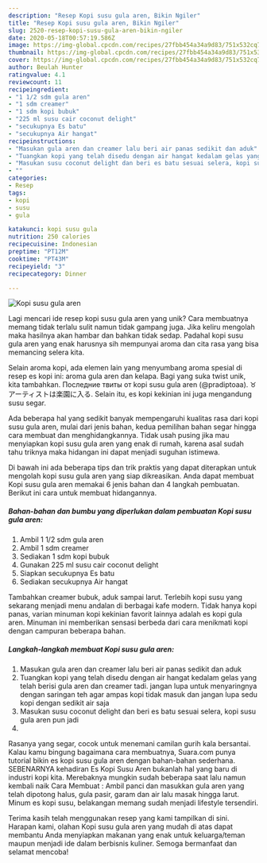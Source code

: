 ```yaml
---
description: "Resep Kopi susu gula aren, Bikin Ngiler"
title: "Resep Kopi susu gula aren, Bikin Ngiler"
slug: 2520-resep-kopi-susu-gula-aren-bikin-ngiler
date: 2020-05-18T00:57:19.586Z
image: https://img-global.cpcdn.com/recipes/27fbb454a34a9d83/751x532cq70/kopi-susu-gula-aren-foto-resep-utama.jpg
thumbnail: https://img-global.cpcdn.com/recipes/27fbb454a34a9d83/751x532cq70/kopi-susu-gula-aren-foto-resep-utama.jpg
cover: https://img-global.cpcdn.com/recipes/27fbb454a34a9d83/751x532cq70/kopi-susu-gula-aren-foto-resep-utama.jpg
author: Beulah Hunter
ratingvalue: 4.1
reviewcount: 11
recipeingredient:
- "1 1/2 sdm gula aren"
- "1 sdm creamer"
- "1 sdm kopi bubuk"
- "225 ml susu cair coconut delight"
- "secukupnya Es batu"
- "secukupnya Air hangat"
recipeinstructions:
- "Masukan gula aren dan creamer lalu beri air panas sedikit dan aduk"
- "Tuangkan kopi yang telah disedu dengan air hangat kedalam gelas yang telah berisi gula aren dan creamer tadi. jangan lupa untuk menyaringnya dengan saringan teh agar ampas kopi tidak masuk dan jangan lupa sedu kopi dengan sedikit air saja"
- "Masukan susu coconut delight dan beri es batu sesuai selera, kopi susu gula aren pun jadi"
- ""
categories:
- Resep
tags:
- kopi
- susu
- gula

katakunci: kopi susu gula 
nutrition: 250 calories
recipecuisine: Indonesian
preptime: "PT12M"
cooktime: "PT43M"
recipeyield: "3"
recipecategory: Dinner

---
```



![Kopi susu gula aren](https://img-global.cpcdn.com/recipes/27fbb454a34a9d83/751x532cq70/kopi-susu-gula-aren-foto-resep-utama.jpg)

Lagi mencari ide resep kopi susu gula aren yang unik? Cara membuatnya memang tidak terlalu sulit namun tidak gampang juga. Jika keliru mengolah maka hasilnya akan hambar dan bahkan tidak sedap. Padahal kopi susu gula aren yang enak harusnya sih mempunyai aroma dan cita rasa yang bisa memancing selera kita.

Selain aroma kopi, ada elemen lain yang menyumbang aroma spesial di resep es kopi ini: aroma gula aren dan kelapa. Bagi yang suka twist unik, kita tambahkan. Последние твиты от kopi susu gula aren (@pradiptoaa). ♉ アーティストは楽園に入る. Selain itu, es kopi kekinian ini juga mengandung susu segar.

Ada beberapa hal yang sedikit banyak mempengaruhi kualitas rasa dari kopi susu gula aren, mulai dari jenis bahan, kedua pemilihan bahan segar hingga cara membuat dan menghidangkannya. Tidak usah pusing jika mau menyiapkan kopi susu gula aren yang enak di rumah, karena asal sudah tahu triknya maka hidangan ini dapat menjadi suguhan istimewa.


Di bawah ini ada beberapa tips dan trik praktis yang dapat diterapkan untuk mengolah kopi susu gula aren yang siap dikreasikan. Anda dapat membuat Kopi susu gula aren memakai 6 jenis bahan dan 4 langkah pembuatan. Berikut ini cara untuk membuat hidangannya.

<!--inarticleads1-->

##### Bahan-bahan dan bumbu yang diperlukan dalam pembuatan Kopi susu gula aren:

1. Ambil 1 1/2 sdm gula aren
1. Ambil 1 sdm creamer
1. Sediakan 1 sdm kopi bubuk
1. Gunakan 225 ml susu cair coconut delight
1. Siapkan secukupnya Es batu
1. Sediakan secukupnya Air hangat


Tambahkan creamer bubuk, aduk sampai larut. Terlebih kopi susu yang sekarang menjadi menu andalan di berbagai kafe modern. Tidak hanya kopi panas, varian minuman kopi kekinian favorit lainnya adalah es kopi gula aren. Minuman ini memberikan sensasi berbeda dari cara menikmati kopi dengan campuran beberapa bahan. 

<!--inarticleads2-->

##### Langkah-langkah membuat Kopi susu gula aren:

1. Masukan gula aren dan creamer lalu beri air panas sedikit dan aduk
1. Tuangkan kopi yang telah disedu dengan air hangat kedalam gelas yang telah berisi gula aren dan creamer tadi. jangan lupa untuk menyaringnya dengan saringan teh agar ampas kopi tidak masuk dan jangan lupa sedu kopi dengan sedikit air saja
1. Masukan susu coconut delight dan beri es batu sesuai selera, kopi susu gula aren pun jadi
1. 


Rasanya yang segar, cocok untuk menemani camilan gurih kala bersantai. Kalau kamu bingung bagaimana cara membuatnya, Suara.com punya tutorial bikin es kopi susu gula aren dengan bahan-bahan sederhana. SEBENARNYA kehadiran Es Kopi Susu Aren bukanlah hal yang baru di industri kopi kita. Merebaknya mungkin sudah beberapa saat lalu namun kembali naik Cara Membuat : Ambil panci dan masukkan gula aren yang telah dipotong halus, gula pasir, garam dan air lalu masak hingga larut. Minum es kopi susu, belakangan memang sudah menjadi lifestyle tersendiri. 

Terima kasih telah menggunakan resep yang kami tampilkan di sini. Harapan kami, olahan Kopi susu gula aren yang mudah di atas dapat membantu Anda menyiapkan makanan yang enak untuk keluarga/teman maupun menjadi ide dalam berbisnis kuliner. Semoga bermanfaat dan selamat mencoba!
